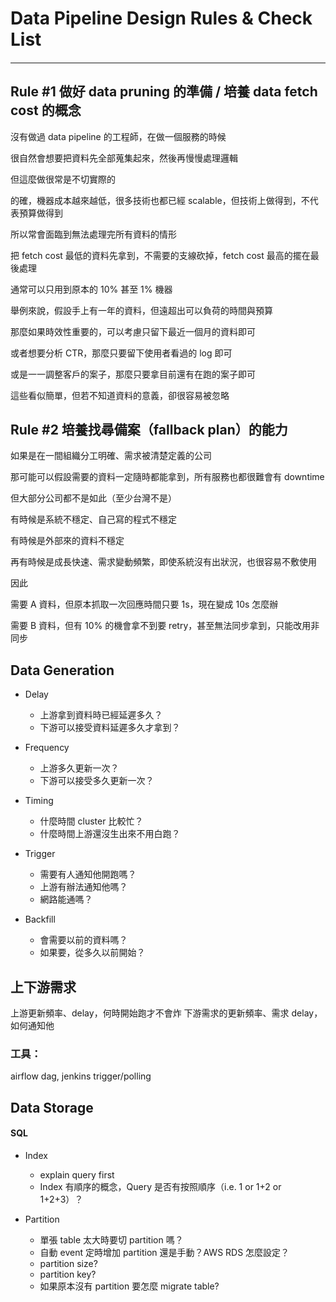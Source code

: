 # Data Pipeline Design Rules & Check List

#### 

---

## Rule \#1 做好 data pruning 的準備 / 培養 data fetch cost 的概念

沒有做過 data pipeline 的工程師，在做一個服務的時候

很自然會想要把資料先全部蒐集起來，然後再慢慢處理邏輯

但這麼做很常是不切實際的

的確，機器成本越來越低，很多技術也都已經 scalable，但技術上做得到，不代表預算做得到

所以常會面臨到無法處理完所有資料的情形


把 fetch cost 最低的資料先拿到，不需要的支線砍掉，fetch cost 最高的擺在最後處理

通常可以只用到原本的 10% 甚至 1% 機器



舉例來說，假設手上有一年的資料，但遠超出可以負荷的時間與預算

那麼如果時效性重要的，可以考慮只留下最近一個月的資料即可

或者想要分析 CTR，那麼只要留下使用者看過的 log 即可

或是一一調整客戶的案子，那麼只要拿目前還有在跑的案子即可

這些看似簡單，但若不知道資料的意義，卻很容易被忽略

## Rule #2 培養找尋備案（fallback plan）的能力

如果是在一間組織分工明確、需求被清楚定義的公司

那可能可以假設需要的資料一定隨時都能拿到，所有服務也都很難會有 downtime

但大部分公司都不是如此（至少台灣不是）

有時候是系統不穩定、自己寫的程式不穩定

有時候是外部來的資料不穩定

再有時候是成長快速、需求變動頻繁，即使系統沒有出狀況，也很容易不敷使用

因此

需要 A 資料，但原本抓取一次回應時間只要 1s，現在變成 10s 怎麼辦

需要 B 資料，但有 10% 的機會拿不到要 retry，甚至無法同步拿到，只能改用非同步

## Data Generation

* Delay

  * 上游拿到資料時已經延遲多久？
  * 下游可以接受資料延遲多久才拿到？

* Frequency

  * 上游多久更新一次？
  * 下游可以接受多久更新一次？

* Timing

  * 什麼時間 cluster 比較忙？
  * 什麼時間上游還沒生出來不用白跑？

* Trigger

  * 需要有人通知他開跑嗎？
  * 上游有辦法通知他嗎？
  * 網路能通嗎？

* Backfill

  * 會需要以前的資料嗎？
  * 如果要，從多久以前開始？


## 上下游需求

上游更新頻率、delay，何時開始跑才不會炸
下游需求的更新頻率、需求 delay，如何通知他

### 工具：

airflow dag, jenkins trigger/polling


## Data Storage

#### SQL

* Index

  * explain query first
  * Index 有順序的概念，Query 是否有按照順序（i.e. 1 or 1+2 or 1+2+3）？

* Partition

  * 單張 table 太大時要切 partition 嗎？
  * 自動 event 定時增加 partition 還是手動？AWS RDS 怎麼設定？
  * partition size?
  * partition key?
  * 如果原本沒有 partition 要怎麼 migrate table?



